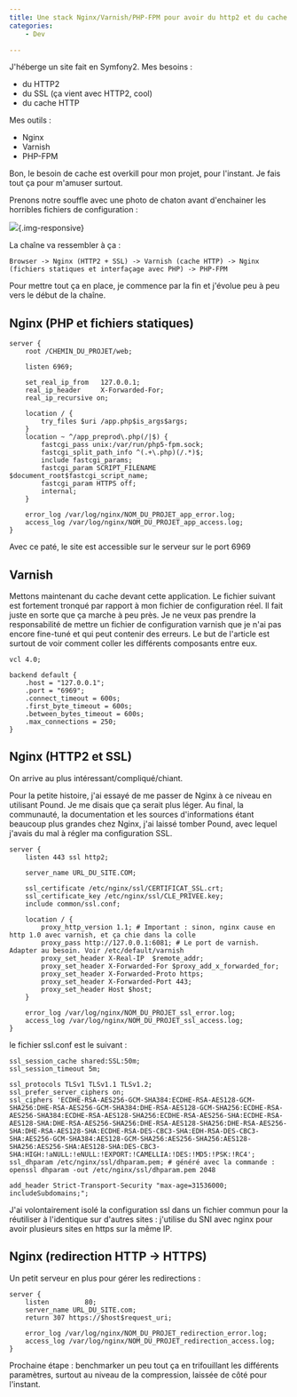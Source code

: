 ```yaml
---
title: Une stack Nginx/Varnish/PHP-FPM pour avoir du http2 et du cache
categories:
    - Dev

---
```


J'héberge un site fait en Symfony2. Mes besoins :

* du HTTP2
* du SSL (ça vient avec HTTP2, cool)
* du cache HTTP

Mes outils :

* Nginx
* Varnish
* PHP-FPM

Bon, le besoin de cache est overkill pour mon projet, pour l'instant. Je fais tout ça pour m'amuser surtout.

Prenons notre souffle avec une photo de chaton avant d'enchainer les horribles fichiers de configuration :

![](/images/kitten_1.png){.img-responsive}

La chaîne va ressembler à ça :
```
Browser -> Nginx (HTTP2 + SSL) -> Varnish (cache HTTP) -> Nginx (fichiers statiques et interfaçage avec PHP) -> PHP-FPM
```

Pour mettre tout ça en place, je commence par la fin et j'évolue peu à peu vers le début de la chaîne.

## Nginx (PHP et fichiers statiques)

```
server {
    root /CHEMIN_DU_PROJET/web;

    listen 6969;

    set_real_ip_from   127.0.0.1;
    real_ip_header     X-Forwarded-For;
    real_ip_recursive on;

    location / {
        try_files $uri /app.php$is_args$args;
    }
    location ~ ^/app_preprod\.php(/|$) {
        fastcgi_pass unix:/var/run/php5-fpm.sock;
        fastcgi_split_path_info ^(.+\.php)(/.*)$;
        include fastcgi_params;
        fastcgi_param SCRIPT_FILENAME $document_root$fastcgi_script_name;
        fastcgi_param HTTPS off;
        internal;
    }

    error_log /var/log/nginx/NOM_DU_PROJET_app_error.log;
    access_log /var/log/nginx/NOM_DU_PROJET_app_access.log;
}
```

Avec ce paté, le site est accessible sur le serveur sur le port 6969

## Varnish

Mettons maintenant du cache devant cette application. Le fichier suivant est fortement tronqué par rapport à mon fichier de configuration réel. Il fait juste en sorte que ça marche à peu près. Je ne veux pas prendre la responsabilité de mettre un fichier de configuration varnish que je n'ai pas encore fine-tuné et qui peut contenir des erreurs. Le but de l'article est surtout de voir comment coller les différents composants entre eux.

```
vcl 4.0;

backend default {
    .host = "127.0.0.1";
    .port = "6969";
    .connect_timeout = 600s;
    .first_byte_timeout = 600s;
    .between_bytes_timeout = 600s;
    .max_connections = 250;
}

```

## Nginx (HTTP2 et SSL)

On arrive au plus intéressant/compliqué/chiant.

Pour la petite histoire, j'ai essayé de me passer de Nginx à ce niveau en utilisant Pound. Je me disais que ça serait plus léger. Au final, la communauté, la documentation et les sources d'informations étant beaucoup plus grandes chez Nginx, j'ai laissé tomber Pound, avec lequel j'avais du mal à régler ma configuration SSL.


```
server {
    listen 443 ssl http2;

    server_name URL_DU_SITE.COM;

    ssl_certificate /etc/nginx/ssl/CERTIFICAT_SSL.crt;
    ssl_certificate_key /etc/nginx/ssl/CLE_PRIVEE.key;
    include common/ssl.conf;

    location / {
        proxy_http_version 1.1; # Important : sinon, nginx cause en http 1.0 avec varnish, et ça chie dans la colle
        proxy_pass http://127.0.0.1:6081; # Le port de varnish. Adapter au besoin. Voir /etc/default/varnish
        proxy_set_header X-Real-IP  $remote_addr;
        proxy_set_header X-Forwarded-For $proxy_add_x_forwarded_for;
        proxy_set_header X-Forwarded-Proto https;
        proxy_set_header X-Forwarded-Port 443;
        proxy_set_header Host $host;
    }

    error_log /var/log/nginx/NOM_DU_PROJET_ssl_error.log;
    access_log /var/log/nginx/NOM_DU_PROJET_ssl_access.log;
}

```

le fichier ssl.conf est le suivant :

```
ssl_session_cache shared:SSL:50m;
ssl_session_timeout 5m;

ssl_protocols TLSv1 TLSv1.1 TLSv1.2;
ssl_prefer_server_ciphers on;
ssl_ciphers 'ECDHE-RSA-AES256-GCM-SHA384:ECDHE-RSA-AES128-GCM-SHA256:DHE-RSA-AES256-GCM-SHA384:DHE-RSA-AES128-GCM-SHA256:ECDHE-RSA-AES256-SHA384:ECDHE-RSA-AES128-SHA256:ECDHE-RSA-AES256-SHA:ECDHE-RSA-AES128-SHA:DHE-RSA-AES256-SHA256:DHE-RSA-AES128-SHA256:DHE-RSA-AES256-SHA:DHE-RSA-AES128-SHA:ECDHE-RSA-DES-CBC3-SHA:EDH-RSA-DES-CBC3-SHA:AES256-GCM-SHA384:AES128-GCM-SHA256:AES256-SHA256:AES128-SHA256:AES256-SHA:AES128-SHA:DES-CBC3-SHA:HIGH:!aNULL:!eNULL:!EXPORT:!CAMELLIA:!DES:!MD5:!PSK:!RC4';
ssl_dhparam /etc/nginx/ssl/dhparam.pem; # généré avec la commande : openssl dhparam -out /etc/nginx/ssl/dhparam.pem 2048

add_header Strict-Transport-Security "max-age=31536000; includeSubdomains;";
```

J'ai volontairement isolé la configuration ssl dans un fichier commun pour la réutiliser à l'identique sur d'autres sites : j'utilise du SNI avec nginx pour avoir plusieurs sites en https sur la même IP.

## Nginx (redirection HTTP -> HTTPS)

Un petit serveur en plus pour gérer les redirections :

```
server {
    listen         80;
    server_name URL_DU_SITE.com;
    return 307 https://$host$request_uri;

    error_log /var/log/nginx/NOM_DU_PROJET_redirection_error.log;
    access_log /var/log/nginx/NOM_DU_PROJET_redirection_access.log;
}

```

Prochaine étape : benchmarker un peu tout ça en trifouillant les différents paramètres, surtout au niveau de la compression, laissée de côté pour l'instant.
